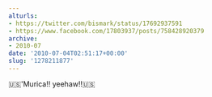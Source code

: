```yaml
---
alturls:
- https://twitter.com/bismark/status/17692937591
- https://www.facebook.com/17803937/posts/758428920379
archive:
- 2010-07
date: '2010-07-04T02:51:17+00:00'
slug: '1278211877'
---
```


🇺🇸'Murica!! yeehaw!!🇺🇸

